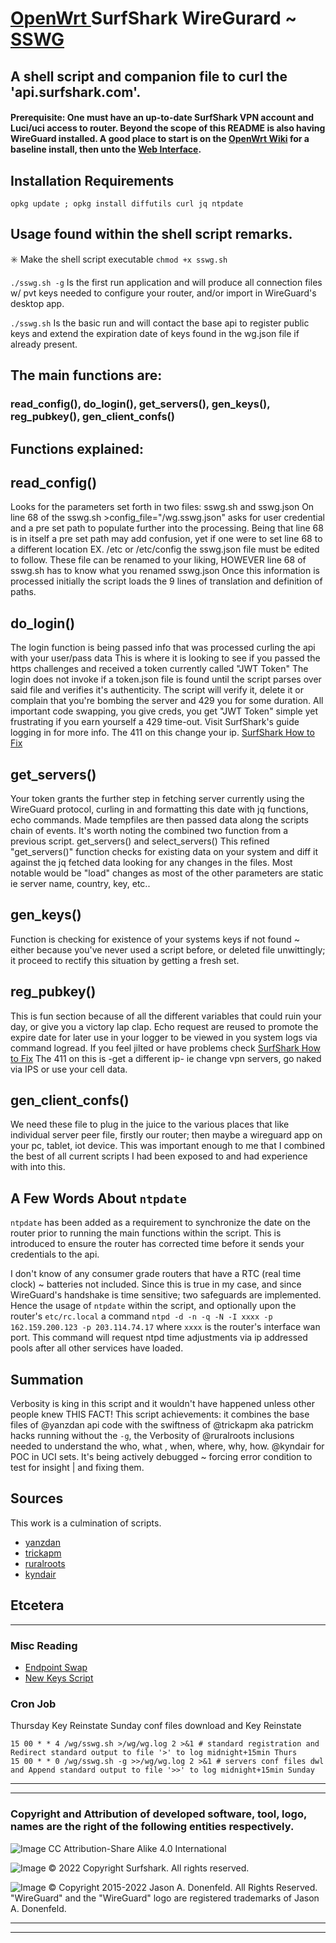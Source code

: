 # [OpenWrt ](https://forum.openwrt.org/t/create-surfshark-wireguard-connection-on-openwrt-easily/111866/150) SurfShark WireGurard ~ [SSWG](https://forum.openwrt.org/t/create-surfshark-wireguard-connection-on-openwrt-easily/111866/127)

## A shell script and companion file to curl the 'api.surfshark.com'.
#### Prerequisite: One must have an up-to-date SurfShark VPN account and Luci/uci access to router. Beyond the scope of this README is also having WireGuard installed.  A good place to start is on the [OpenWrt Wiki](https://openwrt.org/docs/guide-user/services/vpn/wireguard/client#preparation) for a baseline install, then unto the [Web Interface](https://openwrt.org/docs/guide-user/services/vpn/wireguard/extras#web_interface). 

## Installation Requirements
`opkg update ; opkg install diffutils curl jq ntpdate`
## Usage found within the shell script remarks.
:eight_spoked_asterisk: Make the shell script executable 
 ``
 chmod +x sswg.sh  
 ``
 
`./sswg.sh -g`  Is the first run application and will produce all connection files w/ pvt keys needed to configure your router, and/or import in WireGuard's desktop app.

`./sswg.sh`  Is the basic run and will contact the base api to register public keys and extend the expiration date of keys found in the wg.json file if already present.





## The main functions are:
###    read_config(), do_login(), get_servers(), gen_keys(), reg_pubkey(), gen_client_confs()

## Functions explained:
##  read_config()
Looks for the parameters set forth in two files: sswg.sh and sswg.json
On line 68 of the sswg.sh >config_file="/wg.sswg.json" asks for user credential and a pre set path to populate
further into the processing. Being that line 68 is in itself a pre set path may add
confusion, yet if one were to set line 68 to a different location
EX. /etc or /etc/config the sswg.json file must be edited to follow.
These file can be renamed to your liking, HOWEVER line 68 of sswg.sh has to know what you renamed sswg.json
Once this information is processed initially the script loads the 9 lines of translation and definition of paths.

##  do_login()
The login function is being passed info that was processed curling the api with your user/pass data
This is where it is looking to see if you passed the https challenges and received a token currently called "JWT Token"
The login does not invoke if a token.json file is found until the script parses over said file and verifies it's
authenticity. The script will verify it, delete it or complain that you're bombing the server
and 429 you for some duration. All important code swapping, you give creds, you get "JWT Token"
simple yet frustrating if you earn yourself a 429 time-out.
Visit SurfShark's guide logging in for more info.  The 411 on this change your ip.
[SurfShark How to Fix](https://support.surfshark.com/hc/en-us/articles/360010864959-How-to-fix-website-app-login-issues-)

##  get_servers()
Your token grants the further step in fetching server currently using the WireGuard protocol,
curling in and formatting this date with jq functions, echo commands. Made tempfiles are then passed
data along the scripts chain of events. It's worth noting the combined two function from a previous script.
get_servers() and select_servers()  This refined "get_servers()" function
checks for existing data on your system and diff it against the jq fetched data looking for any changes in the files.
Most notable would be "load" changes as most of the other parameters are static ie server name, country, key, etc..

##  gen_keys()
Function is checking for existence of your systems keys if not found ~ either because you've never used
a script before, or deleted file unwittingly; it proceed to rectify this situation by getting a fresh set.

##  reg_pubkey()
This is fun section because of all the different variables that could ruin your day,
or give you a victory lap clap.  Echo request are reused to promote the expire date for later use in your
logger to be viewed in you system logs via command logread.  If you feel jilted or have problems check
[SurfShark How to Fix](https://support.surfshark.com/hc/en-us/articles/360010864959-How-to-fix-website-app-login-issues-)
The 411 on this is -get a different ip- ie change vpn servers, go naked via IPS or use your cell data.

##  gen_client_confs()
We need these file to plug in the juice to the various places that like individual server peer file,
firstly our router; then maybe a wireguard app on your pc, tablet, iot device. This was important enough to
me that I combined the best of all current scripts I had been exposed to and had experience with into this.

## A  Few Words About `ntpdate`
`ntpdate` has been added as a requirement to synchronize the date on the router prior to running the main functions within the script. This is introduced to ensure the router has corrected time before it sends your credentials to the api. 

I don't know of any consumer grade routers that have a RTC (real time clock) ~ batteries not included.  Since this is true in my case, and since WireGuard's handshake is time sensitive; two safeguards are implemented. Hence the usage of `ntpdate` within the script, and optionally upon the router's `etc/rc.local` a command `ntpd -d -n -q -N -I xxxx -p 162.159.200.123 -p 203.114.74.17` where `xxxx` is the router's interface wan port. This command will request ntpd time adjustments via ip addressed pools after all other services have loaded.


##  Summation
Verbosity is king in this script and it wouldn't have happened unless other people knew THIS FACT!
This script achievements: it combines the base files of @yanzdan api code with the  swiftness of @trickapm aka patrickm hacks running without the `-g`, the Verbosity of @ruralroots inclusions needed to understand the who, what , when, where, why, how.  @kyndair for POC in UCI sets.  It's being actively debugged ~ forcing error condition to test for insight | and fixing them.


## Sources 
This work is a culmination of scripts.
* [yanzdan](https://github.com/yazdan/)
* [trickapm](https://gist.github.com/trickapm)
* [ruralroots](https://github.com/ruralroots)
* [kyndair](https://github.com/kyndair)


## Etcetera
___
### Misc Reading
* [Endpoint Swap](https://github.com/reIyst/SSWG/blob/main/Interface%20'wg0'%20Endpoint%20Swap.md)
* [New Keys Script](https://github.com/reIyst/SSWG/blob/main/README-KEYS.md)

### Cron Job
Thursday Key Reinstate Sunday conf files download and Key Reinstate

```
15 00 * * 4 /wg/sswg.sh >/wg/wg.log 2 >&1 # standard registration and Redirect standard output to file '>' to log midnight+15min Thurs
15 00 * * 0 /wg/sswg.sh -g >>/wg/wg.log 2 >&1 # servers conf files dwl and Append standard output to file '>>' to log midnight+15min Sunday
```


***
____
### Copyright and Attribution of developed software, tool, logo, names are the right of the following entities respectively.  
![Image](https://openwrt.org/_media/logo.png "OpenWrt Logo") CC Attribution-Share Alike 4.0 International


![Image](https://surfshark.com/wp-content/themes/surfshark/assets/img/logos/logo.svg)  © 2022 Copyright Surfshark. All rights reserved.

![Image](https://upload.wikimedia.org/wikipedia/commons/thumb/9/98/Logo_of_WireGuard.svg/330px-Logo_of_WireGuard.svg.png)  © Copyright 2015-2022 Jason A. Donenfeld. All Rights Reserved. "WireGuard" and the "WireGuard" logo are registered trademarks of Jason A. Donenfeld.
***
____
